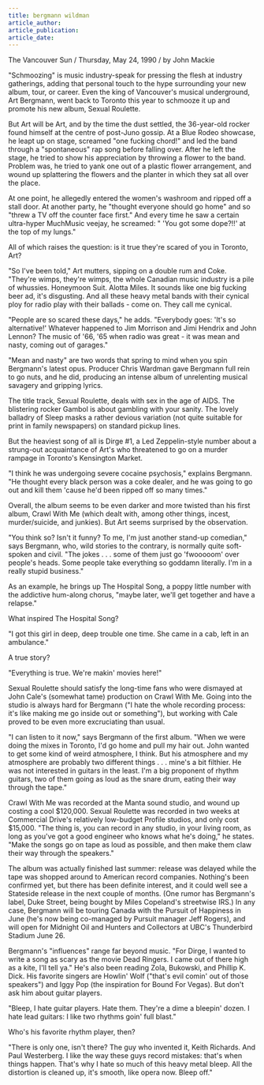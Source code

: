 ```yaml
---
title: bergmann wildman
article_author:
article_publication:
article_date:
---
```

The Vancouver Sun / Thursday, May 24, 1990 / by John Mackie  
  
"Schmoozing" is music industry-speak for pressing the flesh at industry gatherings, adding that personal touch to the hype surrounding your new album, tour, or career. Even the king of Vancouver's musical underground, Art Bergmann, went back to Toronto this year to schmooze it up and promote his new album, Sexual Roulette.  
  
But Art will be Art, and by the time the dust settled, the 36-year-old rocker found himself at the centre of post-Juno gossip. At a Blue Rodeo showcase, he leapt up on stage, screamed "one fucking chord!" and led the band through a "spontaneous" rap song before falling over. After he left the stage, he tried to show his appreciation by throwing a flower to the band. Problem was, he tried to yank one out of a plastic flower arrangement, and wound up splattering the flowers and the planter in which they sat all over the place.  
  
At one point, he allegedly entered the women's washroom and ripped off a stall door. At another party, he "thought everyone should go home" and so "threw a TV off the counter face first." And every time he saw a certain ultra-hyper MuchMusic veejay, he screamed: " 'You got some dope?!!' at the top of my lungs."  
  
All of which raises the question: is it true they're scared of you in Toronto, Art?  
  
"So I've been told," Art mutters, sipping on a double rum and Coke. "They're wimps, they're wimps, the whole Canadian music industry is a pile of whussies. Honeymoon Suit. Alotta Miles. It sounds like one big fucking beer ad, it's disgusting. And all these heavy metal bands with their cynical ploy for radio play with their ballads - come on. They call me cynical.  
  
"People are so scared these days," he adds. "Everybody goes: 'It's so alternative!' Whatever happened to Jim Morrison and Jimi Hendrix and John Lennon? The music of '66, '65 when radio was great - it was mean and nasty, coming out of garages."  
  
"Mean and nasty" are two words that spring to mind when you spin Bergmann's latest opus. Producer Chris Wardman gave Bergmann full rein to go nuts, and he did, producing an intense album of unrelenting musical savagery and gripping lyrics.  
  
The title track, Sexual Roulette, deals with sex in the age of AIDS. The blistering rocker Gambol is about gambling with your sanity. The lovely balladry of Sleep masks a rather devious variation (not quite suitable for print in family newspapers) on standard pickup lines.  
  
But the heaviest song of all is Dirge #1, a Led Zeppelin-style number about a strung-out acquaintance of Art's who threatened to go on a murder rampage in Toronto's Kensington Market.  
  
"I think he was undergoing severe cocaine psychosis," explains Bergmann. "He thought every black person was a coke dealer, and he was going to go out and kill them 'cause he'd been ripped off so many times."  
  
Overall, the album seems to be even darker and more twisted than his first album, Crawl With Me (which dealt with, among other things, incest, murder/suicide, and junkies). But Art seems surprised by the observation.  
  
"You think so? Isn't it funny? To me, I'm just another stand-up comedian," says Bergmann, who, wild stories to the contrary, is normally quite soft-spoken and civil. "The jokes . . . some of them just go 'fwooooom' over people's heads. Some people take everything so goddamn literally. I'm in a really stupid business."  
  
As an example, he brings up The Hospital Song, a poppy little number with the addictive hum-along chorus, "maybe later, we'll get together and have a relapse."  
  
What inspired The Hospital Song?  
  
"I got this girl in deep, deep trouble one time. She came in a cab, left in an ambulance."  
  
A true story?  
  
"Everything is true. We're makin' movies here!"  
  
Sexual Roulette should satisfy the long-time fans who were dismayed at John Cale's (somewhat tame) production on Crawl With Me. Going into the studio is always hard for Bergmann ("I hate the whole recording process: it's like making me go inside out or something"), but working with Cale proved to be even more excruciating than usual.  
  
"I can listen to it now," says Bergmann of the first album. "When we were doing the mixes in Toronto, I'd go home and pull my hair out. John wanted to get some kind of weird atmosphere, I think. But his atmosphere and my atmosphere are probably two different things . . . mine's a bit filthier. He was not interested in guitars in the least. I'm a big proponent of rhythm guitars, two of them going as loud as the snare drum, eating their way through the tape."  
  
Crawl With Me was recorded at the Manta sound studio, and wound up costing a cool $120,000. Sexual Roulette was recorded in two weeks at Commercial Drive's relatively low-budget Profile studios, and only cost $15,000. "The thing is, you can record in any studio, in your living room, as long as you've got a good engineer who knows what he's doing," he states. "Make the songs go on tape as loud as possible, and then make them claw their way through the speakers."  
  
The album was actually finished last summer: release was delayed while the tape was shopped around to American record companies. Nothing's been confirmed yet, but there has been definite interest, and it could well see a Stateside release in the next couple of months. (One rumor has Bergmann's label, Duke Street, being bought by Miles Copeland's streetwise IRS.) In any case, Bergmann will be touring Canada with the Pursuit of Happiness in June (he's now being co-managed by Pursuit manager Jeff Rogers), and will open for Midnight Oil and Hunters and Collectors at UBC's Thunderbird Stadium June 26.  
  
Bergmann's "influences" range far beyond music. "For Dirge, I wanted to write a song as scary as the movie Dead Ringers. I came out of there high as a kite, I'll tell ya." He's also been reading Zola, Bukowski, and Phillip K. Dick. His favorite singers are Howlin' Wolf ("that's evil comin' out of those speakers") and Iggy Pop (the inspiration for Bound For Vegas). But don't ask him about guitar players.  
  
"Bleep, I hate guitar players. Hate them. They're a dime a bleepin' dozen. I hate lead guitars: I like two rhythms goin' full blast."  
  
Who's his favorite rhythm player, then?  
  
"There is only one, isn't there? The guy who invented it, Keith Richards. And Paul Westerberg. I like the way these guys record mistakes: that's when things happen. That's why I hate so much of this heavy metal bleep. All the distortion is cleaned up, it's smooth, like opera now. Bleep off."  
